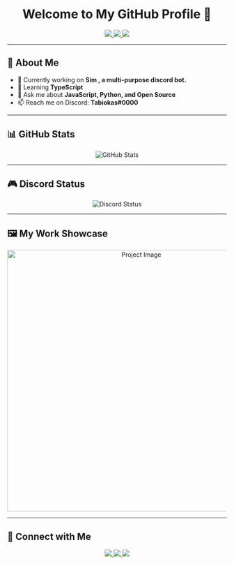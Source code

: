 <h1 align="center">Welcome to My GitHub Profile 🚀</h1>

<p align="center">
  <a href="https://github.com/Tabioka">
    <img src="https://img.shields.io/badge/GitHub-Profile-blue?style=for-the-badge&logo=github" />
  </a>
  <a href="https://discord.com/users/1290405643576152097">
    <img src="https://img.shields.io/badge/Discord-Online-blueviolet?style=for-the-badge&logo=discord" />
  </a>
  <a href="https://twitter.com/tabioka_100">
    <img src="https://img.shields.io/badge/Twitter-Follow_Me-1DA1F2?style=for-the-badge&logo=twitter" />
  </a>
</p>

---

## 👤 About Me
- 🔭 Currently working on **Sim , a multi-purpose discord bot.**
- 🌱 Learning **TypeScript**
- 💬 Ask me about **JavaScript, Python, and Open Source**
- 📫 Reach me on Discord: **Tabiokas#0000**

---

## 📊 GitHub Stats
<p align="center">
  <img src="https://github-readme-stats.vercel.app/api?username=Tabioka&show_icons=true&theme=radical" alt="GitHub Stats" />
</p>

---

## 🎮 Discord Status
<p align="center">
  <img src="https://lanyard.cnrad.dev/api/1290405643576152097" alt="Discord Status" />
</p>

---

## 🖼️ My Work Showcase
<p align="center">
  <img src="YOUR_PROJECT_IMAGE_URL" alt="Project Image" width="600px" />
</p>

---

## 📎 Connect with Me
<p align="center">
  <a href="https://github.com/Tabioka">
    <img src="https://img.shields.io/badge/GitHub-Profile-blue?style=for-the-badge&logo=github" />
  </a>
  <a href="mailto:YOUR_EMAIL">
    <img src="https://img.shields.io/badge/Email-Contact-red?style=for-the-badge&logo=gmail" />
  </a>
  <a href="https://linkedin.com/in/YOUR_LINKEDIN">
    <img src="https://img.shields.io/badge/LinkedIn-Profile-blue?style=for-the-badge&logo=linkedin" />
  </a>
</p>

